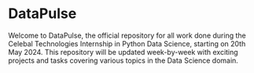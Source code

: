 # DataPulse
Welcome to DataPulse, the official repository for all work done during the Celebal Technologies Internship in Python Data Science, starting on 20th May 2024. This repository will be updated week-by-week with exciting projects and tasks covering various topics in the Data Science domain.
